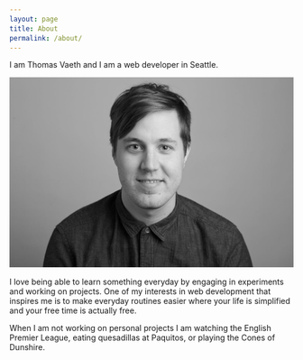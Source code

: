 ```yaml
---
layout: page
title: About
permalink: /about/
---
```


<p>I am Thomas Vaeth and I am a web developer in Seattle.</p>
<img src="/assets/images/me.jpeg">
<p>I love being able to learn something everyday by engaging in experiments and working on projects. One of my interests in web development that inspires me is to make everyday routines easier where your life is simplified and your free time is actually free.</p>
<p>When I am not working on personal projects I am watching the English Premier League, eating quesadillas at Paquitos, or playing the Cones of Dunshire.</p>

